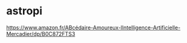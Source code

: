 # astropi

https://www.amazon.fr/ABcédaire-Amoureux-lIntelligence-Artificielle-Mercadier/dp/B0C872FTS3
